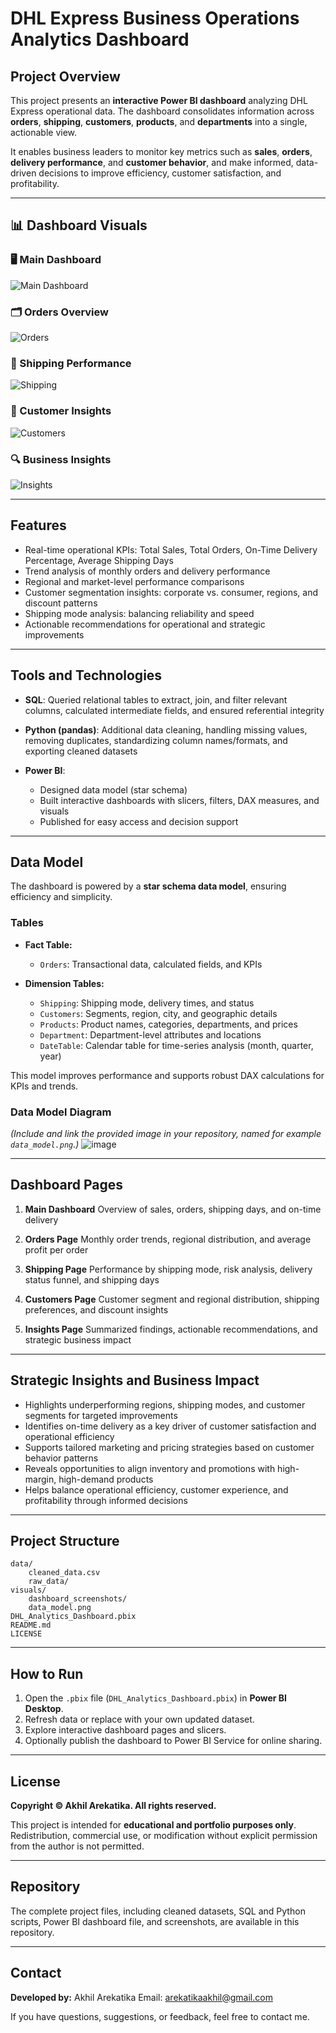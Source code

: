 
# DHL Express Business Operations Analytics Dashboard

## Project Overview

This project presents an **interactive Power BI dashboard** analyzing DHL Express operational data. The dashboard consolidates information across **orders**, **shipping**, **customers**, **products**, and **departments** into a single, actionable view.

It enables business leaders to monitor key metrics such as **sales**, **orders**, **delivery performance**, and **customer behavior**, and make informed, data-driven decisions to improve efficiency, customer satisfaction, and profitability.

---
## 📊 Dashboard Visuals

### 🖥️ Main Dashboard
![Main Dashboard](https://github.com/arekatikaakhil/DHL-Express-Business-Operations-Analytics-Dashboard/blob/main/visuals/Main%20Dashboard.png?raw=true)

### 🗂️ Orders Overview
![Orders](https://github.com/arekatikaakhil/DHL-Express-Business-Operations-Analytics-Dashboard/blob/main/visuals/Orders.png?raw=true)

### 🚚 Shipping Performance
![Shipping](https://github.com/arekatikaakhil/DHL-Express-Business-Operations-Analytics-Dashboard/blob/main/visuals/Shipping.png?raw=true)

### 👥 Customer Insights
![Customers](https://github.com/arekatikaakhil/DHL-Express-Business-Operations-Analytics-Dashboard/blob/main/visuals/customers.png?raw=true)

### 🔍 Business Insights
![Insights](https://github.com/arekatikaakhil/DHL-Express-Business-Operations-Analytics-Dashboard/blob/main/visuals/insights.png?raw=true)

---
## Features

* Real-time operational KPIs: Total Sales, Total Orders, On-Time Delivery Percentage, Average Shipping Days
* Trend analysis of monthly orders and delivery performance
* Regional and market-level performance comparisons
* Customer segmentation insights: corporate vs. consumer, regions, and discount patterns
* Shipping mode analysis: balancing reliability and speed
* Actionable recommendations for operational and strategic improvements

---

## Tools and Technologies

* **SQL**: Queried relational tables to extract, join, and filter relevant columns, calculated intermediate fields, and ensured referential integrity
* **Python (pandas)**: Additional data cleaning, handling missing values, removing duplicates, standardizing column names/formats, and exporting cleaned datasets
* **Power BI**:

  * Designed data model (star schema)
  * Built interactive dashboards with slicers, filters, DAX measures, and visuals
  * Published for easy access and decision support

---

## Data Model

The dashboard is powered by a **star schema data model**, ensuring efficiency and simplicity.

### Tables

* **Fact Table:**

  * `Orders`: Transactional data, calculated fields, and KPIs

* **Dimension Tables:**

  * `Shipping`: Shipping mode, delivery times, and status
  * `Customers`: Segments, region, city, and geographic details
  * `Products`: Product names, categories, departments, and prices
  * `Department`: Department-level attributes and locations
  * `DateTable`: Calendar table for time-series analysis (month, quarter, year)

This model improves performance and supports robust DAX calculations for KPIs and trends.

### Data Model Diagram

*(Include and link the provided image in your repository, named for example `data_model.png`.)*
![image](https://github.com/user-attachments/assets/3f727969-8091-4ac8-974c-f3745f0c6278)

---

## Dashboard Pages

1. **Main Dashboard**
   Overview of sales, orders, shipping days, and on-time delivery

2. **Orders Page**
   Monthly order trends, regional distribution, and average profit per order

3. **Shipping Page**
   Performance by shipping mode, risk analysis, delivery status funnel, and shipping days

4. **Customers Page**
   Customer segment and regional distribution, shipping preferences, and discount insights

5. **Insights Page**
   Summarized findings, actionable recommendations, and strategic business impact

---

## Strategic Insights and Business Impact

* Highlights underperforming regions, shipping modes, and customer segments for targeted improvements
* Identifies on-time delivery as a key driver of customer satisfaction and operational efficiency
* Supports tailored marketing and pricing strategies based on customer behavior patterns
* Reveals opportunities to align inventory and promotions with high-margin, high-demand products
* Helps balance operational efficiency, customer experience, and profitability through informed decisions

---

## Project Structure

```
data/
    cleaned_data.csv
    raw_data/
visuals/
    dashboard_screenshots/
    data_model.png
DHL_Analytics_Dashboard.pbix
README.md
LICENSE
```

---

## How to Run

1. Open the `.pbix` file (`DHL_Analytics_Dashboard.pbix`) in **Power BI Desktop**.
2. Refresh data or replace with your own updated dataset.
3. Explore interactive dashboard pages and slicers.
4. Optionally publish the dashboard to Power BI Service for online sharing.

---

## License

**Copyright © Akhil Arekatika. All rights reserved.**

This project is intended for **educational and portfolio purposes only**. Redistribution, commercial use, or modification without explicit permission from the author is not permitted.

---

## Repository

The complete project files, including cleaned datasets, SQL and Python scripts, Power BI dashboard file, and screenshots, are available in this repository.

---

## Contact

**Developed by:** Akhil Arekatika
Email: [arekatikaakhil@gmail.com](mailto:arekatikaakhil@gmail.com)

If you have questions, suggestions, or feedback, feel free to contact me.

